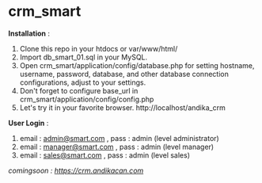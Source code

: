 # crm_smart

**Installation** :
1. Clone this repo in your htdocs or var/www/html/
2. Import db_smart_01.sql in your MySQL.
3. Open crm_smart/application/config/database.php for setting hostname, username, password, database, and other database connection configurations, adjust to your settings.
4. Don't forget to configure base_url in crm_smart/application/config/config.php
5. Let's try it in your favorite browser. http://localhost/andika_crm

**User Login** :
1. email : admin@smart.com , pass : admin 		(level administrator)
2. email : manager@smart.com , pass : admin 	(level manager)
3. email : sales@smart.com , pass : admin 		(level sales)

*comingsoon : https://crm.andikacan.com*
